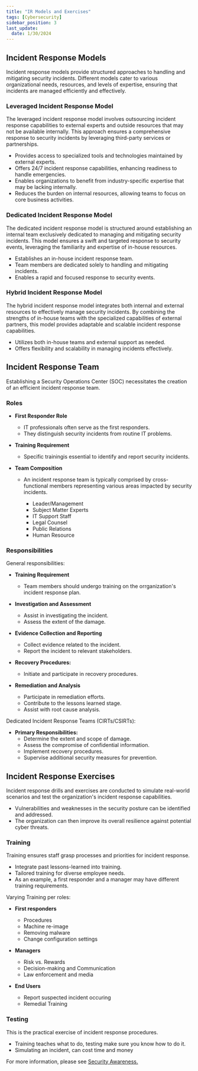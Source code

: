 ```yaml
---
title: "IR Models and Exercises"
tags: [Cybersecurity]
sidebar_position: 3
last_update:
  date: 1/30/2024
---
```



## Incident Response Models 

Incident response models provide structured approaches to handling and mitigating security incidents. Different models cater to various organizational needs, resources, and levels of expertise, ensuring that incidents are managed efficiently and effectively.

### Leveraged Incident Response Model

The leveraged incident response model involves outsourcing incident response capabilities to external experts and outside resources that may not be available internally. This approach ensures a comprehensive response to security incidents by leveraging third-party services or partnerships.

- Provides access to specialized tools and technologies maintained by external experts.
- Offers 24/7 incident response capabilities, enhancing readiness to handle emergencies.
- Enables organizations to benefit from industry-specific expertise that may be lacking internally.
- Reduces the burden on internal resources, allowing teams to focus on core business activities.

### Dedicated Incident Response Model

The dedicated incident response model is structured around establishing an internal team exclusively dedicated to managing and mitigating security incidents. This model ensures a swift and targeted response to security events, leveraging the familiarity and expertise of in-house resources.

- Establishes an in-house incident response team.
- Team members are dedicated solely to handling and mitigating incidents.
- Enables a rapid and focused response to security events.

### Hybrid Incident Response Model

The hybrid incident response model integrates both internal and external resources to effectively manage security incidents. By combining the strengths of in-house teams with the specialized capabilities of external partners, this model provides adaptable and scalable incident response capabilities.

- Utilizes both in-house teams and external support as needed.
- Offers flexibility and scalability in managing incidents effectively.

## Incident Response Team

Establishing a Security Operations Center (SOC) necessitates the creation of an efficient incident response team. 

### Roles

- **First Responder Role** 

  - IT professionals often serve as the first responders.
  - They distinguish security incidents from routine IT problems.

- **Training Requirement** 

  - Specific trainingis essential to identify and  report security incidents.

- **Team Composition** 

  - An incident response team is typically comprised by cross-functional members representing various areas impacted by security incidents.

    - Leader/Management
    - Subject Matter Experts 
    - IT Support Staff 
    - Legal Counsel
    - Public Relations
    - Human Resource


### Responsibilities

General responsibilities: 

- **Training Requirement** 
  - Team members should undergo training on the orrganization's incident response plan.

- **Investigation and Assessment**
  - Assist in investigating the incident.
  - Assess the extent of the damage.

- **Evidence Collection and Reporting**
  - Collect evidence related to the incident.
  - Report the incident to relevant stakeholders.
- **Recovery Procedures:**
  - Initiate and participate in recovery procedures.

- **Remediation and Analysis**
  - Participate in remediation efforts.
  - Contribute to the lessons learned stage.
  - Assist with root cause analysis.

Dedicated Incident Response Teams (CIRTs/CSIRTs):

- **Primary Responsibilities:**
  - Determine the extent and scope of damage.
  - Assess the compromise of confidential information.
  - Implement recovery procedures.
  - Supervise additional security measures for prevention.


## Incident Response Exercises

Incident response drills and exercises are conducted to simulate real-world scenarios and test the organization's incident response capabilities. 

- Vulnerabilities and weaknesses in the security posture can be identified and addressed.
- The organization can then improve its overall resilience against potential cyber threats.

### Training

Training ensures staff grasp processes and priorities for incident response.

- Integrate past lessons-learned into training.
- Tailored training for diverse employee needs.
- As an example, a first responder and a manager may have different training requirements.

Varying Training per roles:

- **First responders** 

  - Procedures 
  - Machine re-image 
  - Removing malware 
  - Change configuration settings 

- **Managers** 

  - Risk vs. Rewards 
  - Decision-making and Communication
  - Law enforcement and media

- **End Users**

  - Report suspected incident occuring
  - Remedial Training

### Testing

This is the practical exercise of incident response procedures.

- Training teaches what to do, testing make sure you know how to do it.
- Simulating an incident, can cost time and money

For more information, please see [Security Awareness.](../006-Security-Operations/090-Security-Awareness.md#incident-response-exercises)
